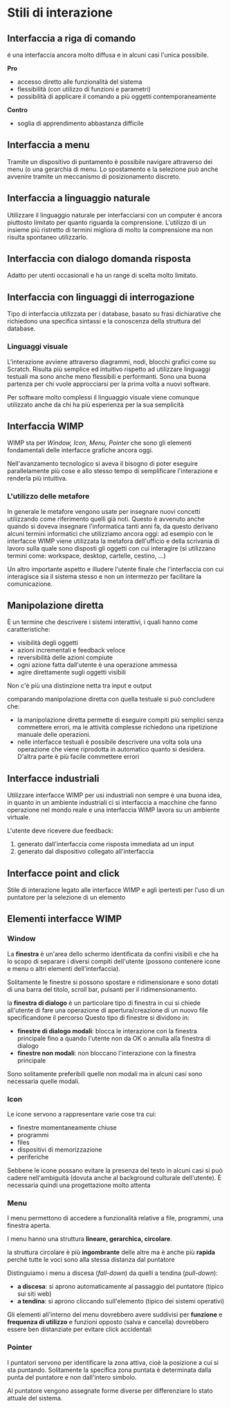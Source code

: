 ﻿# Stili di interazione

## Interfaccia a riga di comando

é una interfaccia ancora molto diffusa e in alcuni casi l'unica possibile.

**Pro**
- accesso diretto alle funzionalità del sistema
- flessibilità (con utilizzo di funzioni e parametri)
- possibilità di applicare il comando a più oggetti contemporaneamente

**Contro**
- soglia di apprendimento abbastanza difficile


## Interfaccia a menu

Tramite un dispositivo di puntamento è possibile navigare attraverso dei menu (o una gerarchia di menu.
Lo spostamento e la selezione può anche avvenire tramite un meccanismo di posizionamento discreto.


## Interfaccia a linguaggio naturale

Utilizzare il linguaggio naturale per interfacciarsi con un computer è ancora piuttosto limitato per quanto riguarda la comprensione. 
L'utilizzo di un insieme più ristretto di termini migliora di molto la comprensione ma non risulta spontaneo utilizzarlo.

## Interfaccia con dialogo domanda risposta

Adatto per utenti occasionali e ha un range di scelta molto limitato.

## Interfaccia con linguaggi di interrogazione

Tipo di interfaccia utilizzata per i database, basato su frasi dichiarative che richiedono una specifica sintassi e la conoscenza della struttura del database.

### Linguaggi visuale

L'interazione avviene attraverso diagrammi, nodi, blocchi grafici come su Scratch.
Risulta più semplice ed intuitivo rispetto ad utilizzare linguaggi testuali ma sono anche meno flessibili e performanti. 
Sono una buona partenza per chi vuole approcciarsi per la prima volta a nuovi software.

Per software molto complessi il linguaggio visuale viene comunque utilizzato anche da chi ha più esperienza per la sua semplicità


## Interfaccia WIMP

WIMP sta per *Window, Icon, Menu, Pointer* che sono gli elementi fondamentali delle interfacce grafiche ancora oggi.

Nell'avanzamento tecnologico si aveva il bisogno di poter eseguire parallelamente più cose e allo stesso tempo di semplificare l'interazione e renderla più intuitiva.

### L'utilizzo delle metafore

In generale le metafore vengono usate per insegnare nuovi concetti utilizzando come riferimento quelli già noti.
Questo è avvenuto anche quando si doveva insegnare l'informatica tanti anni fa, da questo derivano alcuni termini informatici che utilizziamo ancora oggi:
ad esempio con le interfacce WIMP viene utilizzata la metafora dell'ufficio e della scrivania di lavoro sulla quale sono disposti gli oggetti con cui interagire (si utilizzano termini come: workspace, desktop, cartelle, cestino, ...)

Un altro importante aspetto e illudere l'utente finale che l'interfaccia con cui interagisce sia il sistema stesso e non un intermezzo per facilitare la comunicazione.


## Manipolazione diretta

È un termine che descrivere i sistemi interattivi, i quali hanno come caratteristiche:

- visibilità degli oggetti
- azioni incrementali e feedback veloce
- reversibilità delle azioni compiute
- ogni azione fatta dall'utente è una operazione ammessa
- agire direttamente sugli oggetti visibili

Non c'è più una distinzione netta tra input e output

comparando manipolazione diretta con quella testuale si può concludere che:
- la manipolazione diretta permette di eseguire compiti più semplici senza commettere errori, ma le attività complesse richiedono una ripetizione manuale delle operazioni.
- nelle interfacce testuali è possibile descrivere una volta sola una operazione che viene riprodotta in automatico quanto si desidera. D'altra parte è più facile commettere errori


## Interfacce industriali

Utilizzare interfacce WIMP per usi industriali non sempre è una buona idea, in quanto in un ambiente industriali ci si interfaccia a macchine che fanno operazione nel mondo reale e una interfaccia WIMP lavora su un ambiente virtuale.

L'utente deve ricevere due feedback:
1. generato dall'interfaccia come risposta immediata ad un input
2. generato dal dispositivo collegato all'interfaccia


## Interfacce point and click

Stile di interazione legato alle interfacce WIMP e agli ipertesti per l'uso di un puntatore per la selezione di un elemento


## Elementi interfacce WIMP

### Window

La **finestra** è un'area dello schermo identificata da confini visibili e che ha lo scopo di separare i diversi compiti dell'utente (possono contenere icone e menu o altri elementi dell'interfaccia).

Solitamente le finestre si possono spostare e ridimensionare e sono dotati di una barra del titolo, scroll bar, pulsanti per il ridimensionamento.

la **finestra di dialogo** è un particolare tipo di finestra in cui si chiede all'utente di fare una operazione di apertura/creazione di un nuovo file specificandone il percorso
Questo tipo di finestre si dividono in:
- **finestre di dialogo modali**: blocca le interazione con la finestra principale fino a quando l'utente non da OK o annulla alla finestra di dialogo
- **finestre non modali**: non bloccano l'interazione con la finestra principale

Sono solitamente preferibili quelle non modali ma in alcuni casi sono necessaria quelle modali.

### Icon

Le icone servono a rappresentare varie cose tra cui:
- finestre momentaneamente chiuse
- programmi
- files
- dispositivi di memorizzazione
- periferiche

Sebbene le icone possano evitare la presenza del testo in alcuni casi si può cadere nell'ambiguità (dovuta anche al background culturale dell'utente). È necessaria quindi una progettazione molto attenta

### Menu

I menu permettono di accedere a funzionalità relative a file, programmi, una finestra aperta.

I menu hanno una struttura	**lineare, gerarchica, circolare**.

la struttura circolare è più **ingombrante** delle altre ma è anche più **rapida** perché tutte le voci sono alla stessa distanza dal puntatore

Distinguiamo i menu a discesa (*fall-down*) da quelli a tendina (*pull-down*):
- **a discesa**: si aprono automaticamente al passaggio del puntatore (tipico sui siti web)
- **a tendina**: si aprono cliccando sull'elemento (tipico dei sistemi operativi)

Gli elementi all'interno del menu dovrebbero avere suddivisi per **funzione** e **frequenza di utilizzo** e funzioni opposto (salva e cancella) dovrebbero essere ben distanziate per evitare click accidentali


### Pointer

I puntatori servono per identificare la zona attiva, cioè la posizione a cui si sta puntando. Solitamente la specifica zona puntata è determinata dalla punta del puntatore e non dall'intero simbolo.

Al puntatore vengono assegnate forme diverse per differenziare lo stato attuale del sistema.


